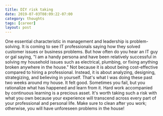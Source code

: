 ```yaml
---
title: DIY risk taking
date: 2019-07-03T08:09:22-07:00
category: thoughts
tags: [career] 
layout: post
---
```


One essential characteristic in management and leadership is problem-solving. It is coming to see IT professionals saying how they solved customer issues or business problems. But how often do you hear an IT guy or gal saying, "I am a handy persona and have been relatively successful in solving my household issues such as electrical, plumbing, or fixing anything broken anywhere in the house." Not because it is about being cost-effective compared to hiring a professional. Instead, it is about analyzing, designing, strategizing, and believing in yourself. That's what I was doing these past two weeks around my house. It felt good. Sometimes you fail, but you rationalize what has happened and learn from it. Hard work accompanied by continuous learning is a precious asset. It's worth taking such a risk with what you own because your experience will transcend across every part of your professional and personal life. Make sure to clean after you work; otherwise, you will have unforeseen problems in the house!
